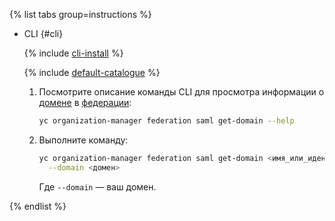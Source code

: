 {% list tabs group=instructions %}

- CLI {#cli}

  {% include [cli-install](../cli-install.md) %}

  {% include [default-catalogue](../default-catalogue.md) %}

  1. Посмотрите описание команды CLI для просмотра информации о [домене](../../organization/concepts/domains.md) в [федерации](../../organization/concepts/add-federation.md):

     ```bash
     yc organization-manager federation saml get-domain --help
     ```

  1. Выполните команду:

      ```bash
      yc organization-manager federation saml get-domain <имя_или_идентификатор_федерации> \
        --domain <домен>
      ```

      Где `--domain` — ваш домен.

{% endlist %}